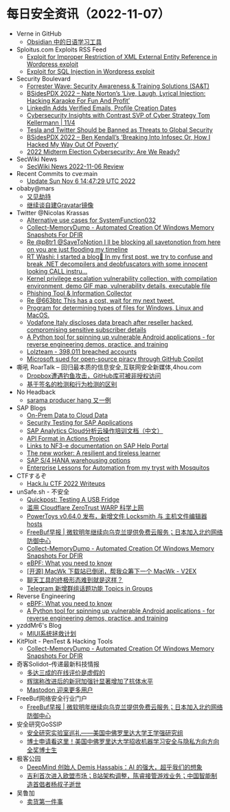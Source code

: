 # 每日安全资讯（2022-11-07）

- Verne in GitHub
  - [Obsidian 中的日语学习工具](https://einverne.github.io/post/2022/11/japanese-learning-tools-in-obsidian.html)
- Sploitus.com Exploits RSS Feed
  - [Exploit for Improper Restriction of XML External Entity Reference in Wordpress exploit](https://sploitus.com/exploit?id=78A9CDD5-77A1-52D3-970A-B4F22C526628&utm_source=rss&utm_medium=rss)
  - [Exploit for SQL Injection in Wordpress exploit](https://sploitus.com/exploit?id=12F21FA5-22CD-5874-B2A7-91714070813E&utm_source=rss&utm_medium=rss)
- Security Boulevard
  - [Forrester Wave: Security Awareness & Training Solutions (SA&T)](https://securityboulevard.com/2022/11/forrester-wave-security-awareness-training-solutions-sat-2/)
  - [BSidesPDX 2022 – Nate Norton’s ‘Live, Laugh, Lyrical Injection: Hacking Karaoke For Fun And Profit’](https://securityboulevard.com/2022/11/bsidespdx-2022-nate-nortons-live-laugh-lyrical-injection-hacking-karaoke-for-fun-and-profit-2/)
  - [LinkedIn Adds Verified Emails, Profile Creation Dates](https://securityboulevard.com/2022/11/linkedin-adds-verified-emails-profile-creation-dates-2/)
  - [Cybersecurity Insights with Contrast SVP of Cyber Strategy Tom Kellermann | 11/4](https://securityboulevard.com/2022/11/cybersecurity-insights-with-contrast-svp-of-cyber-strategy-tom-kellermann-11-4-2/)
  - [Tesla and Twitter Should be Banned as Threats to Global Security](https://securityboulevard.com/2022/11/tesla-and-twitter-should-be-banned-as-threats-to-global-security-2/)
  - [BSidesPDX 2022 – Ben Kendall’s ‘Breaking Into Infosec Or, How I Hacked My Way Out Of Poverty’](https://securityboulevard.com/2022/11/bsidespdx-2022-ben-kendalls-breaking-into-infosec-or-how-i-hacked-my-way-out-of-poverty/)
  - [2022 Midterm Election Cybersecurity: Are We Ready?](https://securityboulevard.com/2022/11/2022-midterm-election-cybersecurity-are-we-ready/)
- SecWiki News
  - [SecWiki News 2022-11-06 Review](http://www.sec-wiki.com/?2022-11-06)
- Recent Commits to cve:main
  - [Update Sun Nov  6 14:47:29 UTC 2022](https://github.com/trickest/cve/commit/7d9e935b7c9726b6a8a1befdbdaeec6f80a57db1)
- obaby@mars
  - [又见劫持](https://h4ck.org.cn/2022/11/%e5%8f%88%e8%a7%81%e5%8a%ab%e6%8c%81/)
  - [继续谈自建Gravatar镜像](https://h4ck.org.cn/2022/11/%e7%bb%a7%e7%bb%ad%e8%b0%88%e8%87%aa%e5%bb%bagravatar%e9%95%9c%e5%83%8f/)
- Twitter @Nicolas Krassas
  - [Alternative use cases for SystemFunction032](https://twitter.com/Dinosn/status/1589319133883404290)
  - [Collect-MemoryDump - Automated Creation Of Windows Memory Snapshots For DFIR](https://twitter.com/Dinosn/status/1589246523778674688)
  - [Re @p8tr1 @SaveToNotion I ll be blocking all savetonotion from here on you are just flooding my timeline](https://twitter.com/Dinosn/status/1589225773969604608)
  - [RT Washi: I started a blog👀 In my first post, we try to confuse and break .NET decompilers and deobfuscators with some innocent looking CALL instru...](https://twitter.com/washi_dev/status/1589198642040426496)
  - [Kernel privilege escalation vulnerability collection, with compilation environment, demo GIF map, vulnerability details, executable file](https://twitter.com/Dinosn/status/1589148909695533057)
  - [Phishing Tool & Information Collector](https://twitter.com/Dinosn/status/1589148552500240384)
  - [Re @663btc This has a cost, wait for my next tweet.](https://twitter.com/Dinosn/status/1589148413542928384)
  - [Program for determining types of files for Windows, Linux and MacOS.](https://twitter.com/Dinosn/status/1589145739447644161)
  - [Vodafone Italy discloses data breach after reseller hacked, compromising sensitive subscriber details](https://twitter.com/Dinosn/status/1589145128332992512)
  - [A Python tool for spinning up vulnerable Android applications - for reverse engineering demos, practice, and training](https://twitter.com/Dinosn/status/1589145101053620225)
  - [Lolzteam - 398,011 breached accounts](https://twitter.com/Dinosn/status/1589145034028625922)
  - [Microsoft sued for open-source piracy through GitHub Copilot](https://twitter.com/Dinosn/status/1589144985651544064)
- 嘶吼 RoarTalk – 回归最本质的信息安全,互联网安全新媒体,4hou.com
  - [Dropbox遭遇钓鱼攻击，GitHub库可被非授权访问](https://www.4hou.com/posts/mXzn)
  - [基于签名的检测和行为检测的区别](https://www.4hou.com/posts/nJjD)
- No Headback
  - [sarama producer hang 又一例](http://xargin.com/sarama-producer-hang-another-case/)
- SAP Blogs
  - [On-Prem Data to Cloud Data](https://blogs.sap.com/2022/11/06/on-prem-data-to-cloud-data/)
  - [Security Testing for SAP Applications](https://blogs.sap.com/2022/11/06/security-testing-for-sap-applications/)
  - [SAP Analytics Cloud分析云操作培训文档（中文）](https://blogs.sap.com/2022/11/06/sap-analytics-cloud%e5%88%86%e6%9e%90%e4%ba%91%e6%93%8d%e4%bd%9c%e5%9f%b9%e8%ae%ad%e6%96%87%e6%a1%a3%ef%bc%88%e4%b8%ad%e6%96%87%ef%bc%89/)
  - [API Format in Actions Project](https://blogs.sap.com/2022/11/06/api-format-in-actions-project/)
  - [Links to NF3-e documentation on SAP Help Portal](https://blogs.sap.com/2022/11/06/links-to-nf3-e-documentation-on-sap-help-portal/)
  - [The new worker: A resilient and tireless learner](https://blogs.sap.com/2022/11/06/the-new-worker-a-resilient-and-tireless-learner/)
  - [SAP S/4 HANA warehousing options](https://blogs.sap.com/2022/11/06/sap-s-4-hana-warehousing-options/)
  - [Enterprise Lessons for Automation from my tryst with Mosquitos](https://blogs.sap.com/2022/11/06/enterprise-lessons-for-automation-from-my-tryst-with-mosquitos/)
- CTFするぞ
  - [Hack.lu CTF 2022 Writeups](https://ptr-yudai.hatenablog.com/entry/2022/11/06/163123)
- unSafe.sh - 不安全
  - [Quickpost: Testing A USB Fridge](https://buaq.net/go-134422.html)
  - [滥用 Cloudflare ZeroTrust WARP 科学上网](https://buaq.net/go-134425.html)
  - [PowerToys v0.64.0 发布，新增文件 Locksmith 与 主机文件编辑器 hosts](https://buaq.net/go-134423.html)
  - [FreeBuf早报 | 微软明年继续向乌克兰提供免费云服务；日本加入北约网络防御中心](https://buaq.net/go-134471.html)
  - [Collect-MemoryDump - Automated Creation Of Windows Memory Snapshots For DFIR](https://buaq.net/go-134417.html)
  - [eBPF: What you need to know](https://buaq.net/go-134416.html)
  - [[开源] MacWk 下载站已倒闭，帮我众筹下一个 MacWk - V2EX](https://buaq.net/go-134400.html)
  - [聊天工具的终极形态难到就是这样？](https://buaq.net/go-134401.html)
  - [Telegram 新增群组话题功能 Topics in Groups](https://buaq.net/go-134406.html)
- Reverse Engineering
  - [eBPF: What you need to know](https://www.reddit.com/r/ReverseEngineering/comments/ynn9wn/ebpf_what_you_need_to_know/)
  - [A Python tool for spinning up vulnerable Android applications - for reverse engineering demos, practice, and training](https://www.reddit.com/r/ReverseEngineering/comments/ynbwn8/a_python_tool_for_spinning_up_vulnerable_android/)
- yzddMr6's Blog
  - [MIUI系统拯救计划](https://yzddmr6.com/posts/save-my-miui-system/)
- KitPloit - PenTest & Hacking Tools
  - [Collect-MemoryDump - Automated Creation Of Windows Memory Snapshots For DFIR](http://www.kitploit.com/2022/11/collect-memorydump-automated-creation.html)
- 奇客Solidot–传递最新科技情报
  - [多达三成的在线评价是虚假的](https://www.solidot.org/story?sid=73281)
  - [辉瑞称改进后的新冠加强针显著增加了抗体水平](https://www.solidot.org/story?sid=73280)
  - [Mastodon 迎来更多用户](https://www.solidot.org/story?sid=73279)
- FreeBuf网络安全行业门户
  - [FreeBuf早报 | 微软明年继续向乌克兰提供免费云服务；日本加入北约网络防御中心](https://www.freebuf.com/articles/348979.html)
- 安全研究GoSSIP
  - [安全研究实验室巡礼——美国中佛罗里达大学王学强研究组](https://mp.weixin.qq.com/s?__biz=Mzg5ODUxMzg0Ng==&mid=2247493158&idx=1&sn=39cc1de4fe7891024d9dc1b728d6f456&chksm=c063c8fff71441e9a3777c2de68a0b2ed9c0485b47cc2fc2a19ca9f161c96023b80d25eb4ea0&scene=58&subscene=0#rd)
  - [博士申请看这里！美国中佛罗里达大学招收机器学习安全与隐私方向方向全奖博士生](https://mp.weixin.qq.com/s?__biz=Mzg5ODUxMzg0Ng==&mid=2247493158&idx=2&sn=dfa1ed613d88aa59d9c727b07a25d6bc&chksm=c063c8fff71441e9ae721b98d3ee09604e6d84888812dee402860ddaac33b2b9f0ae9bbd75d8&scene=58&subscene=0#rd)
- 极客公园
  - [DeepMind 创始人 Demis Hassabis：AI 的强大，超乎我们的想象](https://mp.weixin.qq.com/s?__biz=MTMwNDMwODQ0MQ==&mid=2652971693&idx=1&sn=7b04419a219374f5f9f2d605c5d1efeb&chksm=7e545f1b4923d60d0da3231e9c32ce62b3c7be1f99a71e0081a066253706dc7a0a43c725e64e&scene=58&subscene=0#rd)
  - [吉利首次进入欧盟市场；B站架构调整，陈睿接管游戏业务；中国智能制造首倡者杨叔子逝世](https://mp.weixin.qq.com/s?__biz=MTMwNDMwODQ0MQ==&mid=2652971684&idx=1&sn=c155e8a68157fa2a32405a337810f8a7&chksm=7e545f124923d6049abcdd958ae2a8b851469103969bb120d96d6e483a16dfd3178498397cef&scene=58&subscene=0#rd)
- 吴鲁加
  - [卖货第一件事](https://mp.weixin.qq.com/s?__biz=Mzg5NDY4ODM1MA==&mid=2247484237&idx=1&sn=00b9c478ba8b38c56808dcb065339b9b&chksm=c01a8e7cf76d076ae8bd1282f24cf2262375fe4697b3a6aac99d14605164a4e19f0f43055022&scene=58&subscene=0#rd)
